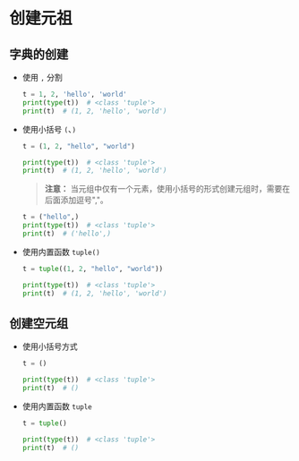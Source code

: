 # 创建元祖

## 字典的创建

- 使用 `,` 分割
    ```python
    t = 1, 2, 'hello', 'world'
    print(type(t))  # <class 'tuple'>
    print(t)  # (1, 2, 'hello', 'world')
    ```

- 使用小括号 `(`、`)`
    ```python
    t = (1, 2, "hello", "world")

    print(type(t))  # <class 'tuple'>
    print(t)  # (1, 2, 'hello', 'world')
    ```

  > **注意：** 当元组中仅有一个元素，使用小括号的形式创建元组时，需要在后面添加逗号","。

    ```python {1}
    t = ("hello",)
    print(type(t))  # <class 'tuple'>
    print(t)  # ('hello',)
    ```

- 使用内置函数 `tuple()`
    ```python
    t = tuple((1, 2, "hello", "world"))

    print(type(t))  # <class 'tuple'>
    print(t)  # (1, 2, 'hello', 'world')
    ```
  
## 创建空元组

- 使用小括号方式
  ```python
  t = ()

  print(type(t))  # <class 'tuple'>
  print(t)  # ()
  ```

- 使用内置函数 `tuple`
  ```python
  t = tuple()

  print(type(t))  # <class 'tuple'>
  print(t)  # ()
  ```